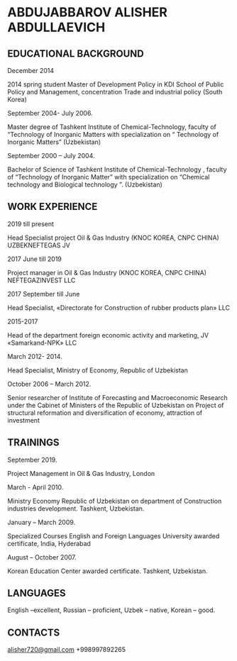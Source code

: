 # ABDUJABBAROV ALISHER ABDULLAEVICH

## EDUCATIONAL BACKGROUND

December 2014

2014 spring student Master of Development Policy in KDI School of Public Policy and Management, concentration Trade and industrial policy (South Korea)

September 2004- July 2006.

Master degree of Tashkent Institute of Chemical-Technology, faculty of “Technology of Inorganic Matters with specialization on “ Technology of Inorganic Matters” (Uzbekistan)

September 2000 – July 2004.

Bachelor of Science of Tashkent Institute of Chemical-Technology , faculty of “Technology of Inorganic Matter” with specialization on “Chemical technology and Biological technology ”. (Uzbekistan)

## WORK EXPERIENCE

2019 till present

Head Specialist project Oil & Gas Industry (KNOC KOREA, CNPC CHINA) UZBEKNEFTEGAS JV

2017 June till 2019

Project manager in Oil & Gas Industry (KNOC KOREA, CNPC CHINA) NEFTEGAZINVEST LLC

2017 September till June

Head Specialist, «Directorate for Construction of rubber products plan» LLC

2015-2017

Head of the department foreign economic activity and marketing, JV «Samarkand-NPK» LLC

March 2012- 2014.

Head Specialist, Ministry of Economy, Republic of Uzbekistan

October 2006 – March 2012.

Senior researcher of Institute of Forecasting and Macroeconomic Research under the Cabinet of Ministers of the Republic of Uzbekistan on Project of structural reformation and diversification of economy, attraction of investment

## TRAININGS

September 2019.

Project Management in Oil & Gas Industry, London

March - April 2010.

Ministry Economy Republic of Uzbekistan on department of Construction industries development. Tashkent, Uzbekistan.

January – March 2009.

Specialized Courses English and Foreign Languages University awarded certificate, India, Hyderabad

August – October 2007.

Korean Education Center awarded certificate. Tashkent, Uzbekistan.

## LANGUAGES

English –excellent, Russian – proficient, Uzbek – native, Korean – good.

## CONTACTS
alisher720@gmail.com
+998997892265
